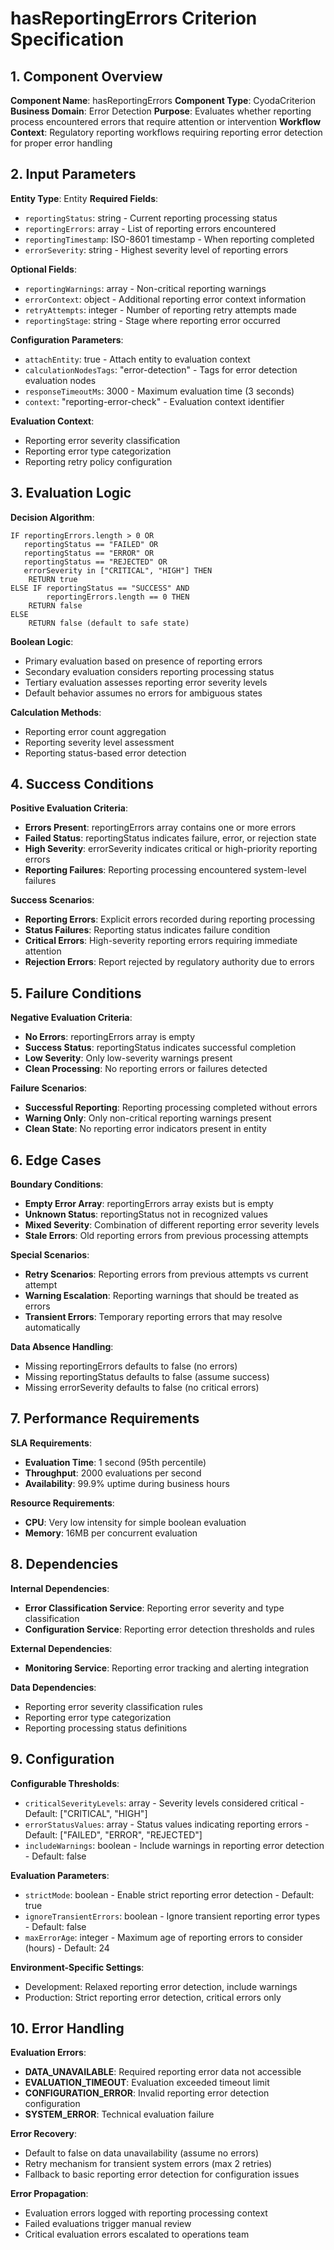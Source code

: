 # hasReportingErrors Criterion Specification

## 1. Component Overview
**Component Name**: hasReportingErrors
**Component Type**: CyodaCriterion
**Business Domain**: Error Detection
**Purpose**: Evaluates whether reporting process encountered errors that require attention or intervention
**Workflow Context**: Regulatory reporting workflows requiring reporting error detection for proper error handling

## 2. Input Parameters
**Entity Type**: Entity
**Required Fields**:
- `reportingStatus`: string - Current reporting processing status
- `reportingErrors`: array - List of reporting errors encountered
- `reportingTimestamp`: ISO-8601 timestamp - When reporting completed
- `errorSeverity`: string - Highest severity level of reporting errors

**Optional Fields**:
- `reportingWarnings`: array - Non-critical reporting warnings
- `errorContext`: object - Additional reporting error context information
- `retryAttempts`: integer - Number of reporting retry attempts made
- `reportingStage`: string - Stage where reporting error occurred

**Configuration Parameters**:
- `attachEntity`: true - Attach entity to evaluation context
- `calculationNodesTags`: "error-detection" - Tags for error detection evaluation nodes
- `responseTimeoutMs`: 3000 - Maximum evaluation time (3 seconds)
- `context`: "reporting-error-check" - Evaluation context identifier

**Evaluation Context**:
- Reporting error severity classification
- Reporting error type categorization
- Reporting retry policy configuration

## 3. Evaluation Logic
**Decision Algorithm**:
```
IF reportingErrors.length > 0 OR
   reportingStatus == "FAILED" OR
   reportingStatus == "ERROR" OR
   reportingStatus == "REJECTED" OR
   errorSeverity in ["CRITICAL", "HIGH"] THEN
    RETURN true
ELSE IF reportingStatus == "SUCCESS" AND
        reportingErrors.length == 0 THEN
    RETURN false
ELSE
    RETURN false (default to safe state)
```

**Boolean Logic**:
- Primary evaluation based on presence of reporting errors
- Secondary evaluation considers reporting processing status
- Tertiary evaluation assesses reporting error severity levels
- Default behavior assumes no errors for ambiguous states

**Calculation Methods**:
- Reporting error count aggregation
- Reporting severity level assessment
- Reporting status-based error detection

## 4. Success Conditions
**Positive Evaluation Criteria**:
- **Errors Present**: reportingErrors array contains one or more errors
- **Failed Status**: reportingStatus indicates failure, error, or rejection state
- **High Severity**: errorSeverity indicates critical or high-priority reporting errors
- **Reporting Failures**: Reporting processing encountered system-level failures

**Success Scenarios**:
- **Reporting Errors**: Explicit errors recorded during reporting processing
- **Status Failures**: Reporting status indicates failure condition
- **Critical Errors**: High-severity reporting errors requiring immediate attention
- **Rejection Errors**: Report rejected by regulatory authority due to errors

## 5. Failure Conditions
**Negative Evaluation Criteria**:
- **No Errors**: reportingErrors array is empty
- **Success Status**: reportingStatus indicates successful completion
- **Low Severity**: Only low-severity warnings present
- **Clean Processing**: No reporting errors or failures detected

**Failure Scenarios**:
- **Successful Reporting**: Reporting processing completed without errors
- **Warning Only**: Only non-critical reporting warnings present
- **Clean State**: No reporting error indicators present in entity

## 6. Edge Cases
**Boundary Conditions**:
- **Empty Error Array**: reportingErrors array exists but is empty
- **Unknown Status**: reportingStatus not in recognized values
- **Mixed Severity**: Combination of different reporting error severity levels
- **Stale Errors**: Old reporting errors from previous processing attempts

**Special Scenarios**:
- **Retry Scenarios**: Reporting errors from previous attempts vs current attempt
- **Warning Escalation**: Reporting warnings that should be treated as errors
- **Transient Errors**: Temporary reporting errors that may resolve automatically

**Data Absence Handling**:
- Missing reportingErrors defaults to false (no errors)
- Missing reportingStatus defaults to false (assume success)
- Missing errorSeverity defaults to false (no critical errors)

## 7. Performance Requirements
**SLA Requirements**:
- **Evaluation Time**: 1 second (95th percentile)
- **Throughput**: 2000 evaluations per second
- **Availability**: 99.9% uptime during business hours

**Resource Requirements**:
- **CPU**: Very low intensity for simple boolean evaluation
- **Memory**: 16MB per concurrent evaluation

## 8. Dependencies
**Internal Dependencies**:
- **Error Classification Service**: Reporting error severity and type classification
- **Configuration Service**: Reporting error detection thresholds and rules

**External Dependencies**:
- **Monitoring Service**: Reporting error tracking and alerting integration

**Data Dependencies**:
- Reporting error severity classification rules
- Reporting error type categorization
- Reporting processing status definitions

## 9. Configuration
**Configurable Thresholds**:
- `criticalSeverityLevels`: array - Severity levels considered critical - Default: ["CRITICAL", "HIGH"]
- `errorStatusValues`: array - Status values indicating reporting errors - Default: ["FAILED", "ERROR", "REJECTED"]
- `includeWarnings`: boolean - Include warnings in reporting error detection - Default: false

**Evaluation Parameters**:
- `strictMode`: boolean - Enable strict reporting error detection - Default: true
- `ignoreTransientErrors`: boolean - Ignore transient reporting error types - Default: false
- `maxErrorAge`: integer - Maximum age of reporting errors to consider (hours) - Default: 24

**Environment-Specific Settings**:
- Development: Relaxed reporting error detection, include warnings
- Production: Strict reporting error detection, critical errors only

## 10. Error Handling
**Evaluation Errors**:
- **DATA_UNAVAILABLE**: Required reporting error data not accessible
- **EVALUATION_TIMEOUT**: Evaluation exceeded timeout limit
- **CONFIGURATION_ERROR**: Invalid reporting error detection configuration
- **SYSTEM_ERROR**: Technical evaluation failure

**Error Recovery**:
- Default to false on data unavailability (assume no errors)
- Retry mechanism for transient system errors (max 2 retries)
- Fallback to basic reporting error detection for configuration issues

**Error Propagation**:
- Evaluation errors logged with reporting processing context
- Failed evaluations trigger manual review
- Critical evaluation errors escalated to operations team
